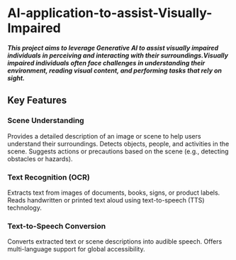 # AI-application-to-assist-Visually-Impaired

***This project aims to leverage Generative AI to assist visually impaired individuals in perceiving
and interacting with their surroundings.Visually impaired individuals often face challenges in understanding
their environment, reading visual content, and performing tasks that rely on sight.***

## Key Features ##
### Scene Understanding ###

Provides a detailed description of an image or scene to help users understand their surroundings.
Detects objects, people, and activities in the scene.
Suggests actions or precautions based on the scene (e.g., detecting obstacles or hazards).

### Text Recognition (OCR) ###

Extracts text from images of documents, books, signs, or product labels.
Reads handwritten or printed text aloud using text-to-speech (TTS) technology.

### Text-to-Speech Conversion ###

Converts extracted text or scene descriptions into audible speech.
Offers multi-language support for global accessibility.
